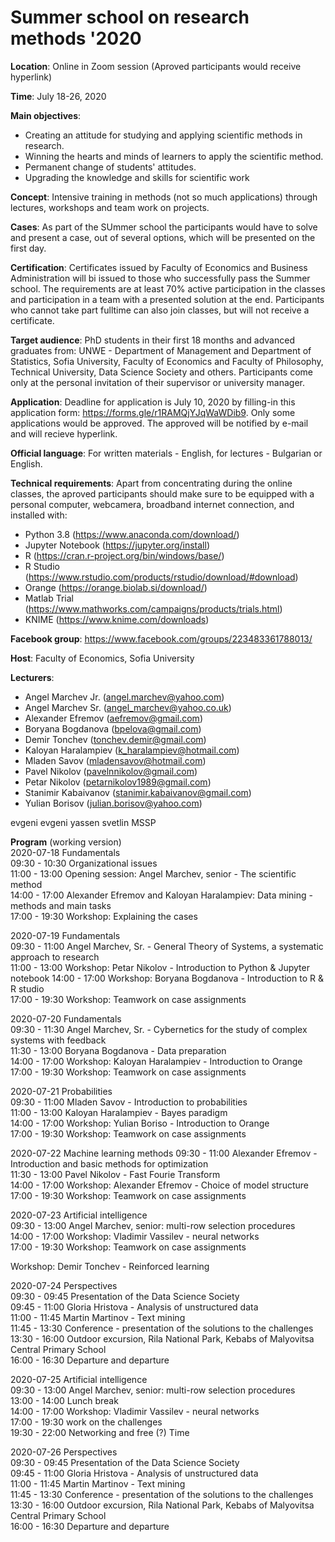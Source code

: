 # Summer school on research methods '2020

**Location**: Online in Zoom session (Aproved participants would receive hyperlink)

**Time**: July 18-26, 2020 

**Main objectives**:
* Creating an attitude for studying and applying scientific methods in research.
* Winning the hearts and minds of learners to apply the scientific method.
* Permanent change of students' attitudes.
* Upgrading the knowledge and skills for scientific work

**Concept**: Intensive training in methods (not so much applications) through lectures, workshops and team work on projects. 

**Cases**: As part of the SUmmer school the participants would have to solve and present a case, out of several options, which will be presented on the first day.

**Certification**: Certificates issued by Faculty of Economics and Business Administration will bi issued to those who successfully pass the Summer school. The requirements are at least 70% active participation in the classes and participation in a team with a presented solution at the end. Participants who cannot take part fulltime can also join classes, but will not receive a certificate.

**Target audience**: PhD students in their first 18 months and advanced graduates from: UNWE - Department of Management and Department of Statistics, Sofia University, Faculty of Economics and Faculty of Philosophy, Technical University, Data Science Society and others. Participants come only at the personal invitation of their supervisor or university manager. 

**Application**: Deadline for application is July 10, 2020 by filling-in this application form: https://forms.gle/r1RAMQjYJqWaWDib9. Only some applications would be approved. The approved will be notified by e-mail and will recieve hyperlink.

**Official language**: For written materials - English, for lectures - Bulgarian or English.

**Technical requirements**: Apart from concentrating during the online classes, the aproved participants should make sure to be equipped with a personal computer, webcamera, broadband internet connection, and installed with:
* Python 3.8 (https://www.anaconda.com/download/)
* Jupyter Notebook (https://jupyter.org/install)
* R (https://cran.r-project.org/bin/windows/base/)
* R Studio (https://www.rstudio.com/products/rstudio/download/#download)
* Orange (https://orange.biolab.si/download/)
* Matlab Trial (https://www.mathworks.com/campaigns/products/trials.html)
* KNIME (https://www.knime.com/downloads)

**Facebook group**: https://www.facebook.com/groups/223483361788013/

**Host**: Faculty of Economics, Sofia University

**Lecturers**:
* Angel Marchev Jr. (angel.marchev@yahoo.com)
* Angel Marchev Sr. (angel_marchev@yahoo.co.uk)
* Alexander Efremov (aefremov@gmail.com)
* Boryana Bogdanova (bpelova@gmail.com)
* Demir Tonchev (tonchev.demir@gmail.com)
* Kaloyan Haralampiev (k_haralampiev@hotmail.com)
* Mladen Savov (mladensavov@hotmail.com)
* Pavel Nikolov (pavelnnikolov@gmail.com)
* Petar Nikolov (petarnikolov1989@gmail.com)
* Stanimir Kabaivanov (stanimir.kabaivanov@gmail.com)
* Yulian Borisov (julian.borisov@yahoo.com)

evgeni
evgeni
yassen
svetlin
MSSP

**Program**
(working version)  
2020-07-18 Fundamentals   
09:30 - 10:30 Organizational issues  
11:00 - 13:00 Opening session: Angel Marchev, senior - The scientific method  
14:00 - 17:00 Alexander Efremov and Kaloyan Haralampiev: Data mining - methods and main tasks  
17:00 - 19:30 Workshop: Explaining the cases  
  
2020-07-19 Fundamentals  
09:30 - 11:00 Angel Marchev, Sr. - General Theory of Systems, a systematic approach to research  
11:00 - 13:00 Workshop: Petar Nikolov - Introduction to Python & Jupyter notebook
14:00 - 17:00 Workshop: Boryana Bogdanova - Introduction to R & R studio  
17:00 - 19:30 Workshop: Teamwork on case assignments  

2020-07-20 Fundamentals  
09:30 - 11:30 Angel Marchev, Sr. - Cybernetics for the study of complex systems with feedback  
11:30 - 13:00 Boryana Bogdanova - Data preparation  
14:00 - 17:00 Workshop: Kaloyan Haralampiev - Introduction to Orange  
17:00 - 19:30 Workshop: Teamwork on case assignments  

2020-07-21 Probabilities  
09:30 - 11:00 Mladen Savov - Introduction to probabilities  
11:00 - 13:00 Kaloyan Haralampiev - Bayes paradigm  
14:00 - 17:00 Workshop: Yulian Boriso - Introduction to Orange  
17:00 - 19:30 Workshop: Teamwork on case assignments  

2020-07-22 Machine learning methods
09:30 - 11:00 Alexander Efremov - Introduction and basic methods for optimization  
11:30 - 13:00 Pavel Nikolov - Fast Fourie Transform  
14:00 - 17:00 Workshop: Alexander Efremov - Choice of model structure  
17:00 - 19:30 Workshop: Teamwork on case assignments  

2020-07-23 Artificial intelligence  
09:30 - 13:00 Angel Marchev, senior: multi-row selection procedures  
14:00 - 17:00 Workshop: Vladimir Vassilev - neural networks  
17:00 - 19:30 Workshop: Teamwork on case assignments  

Workshop: Demir Tonchev - Reinforced learning  

2020-07-24 Perspectives  
09:30 - 09:45 Presentation of the Data Science Society  
09:45 - 11:00 Gloria Hristova - Analysis of unstructured data  
11:00 - 11:45 Martin Martinov - Text mining  
11:45 - 13:30 Conference - presentation of the solutions to the challenges  
13:30 - 16:00 Outdoor excursion, Rila National Park, Kebabs of Malyovitsa Central Primary School  
16:00 - 16:30 Departure and departure  

2020-07-25 Artificial intelligence  
09:30 - 13:00 Angel Marchev, senior: multi-row selection procedures  
13:00 - 14:00 Lunch break  
14:00 - 17:00 Workshop: Vladimir Vassilev - neural networks  
17:00 - 19:30 work on the challenges  
19:30 - 22:00 Networking and free (?) Time  

2020-07-26 Perspectives  
09:30 - 09:45 Presentation of the Data Science Society  
09:45 - 11:00 Gloria Hristova - Analysis of unstructured data  
11:00 - 11:45 Martin Martinov - Text mining  
11:45 - 13:30 Conference - presentation of the solutions to the challenges  
13:30 - 16:00 Outdoor excursion, Rila National Park, Kebabs of Malyovitsa Central Primary School  
16:00 - 16:30 Departure and departure  
